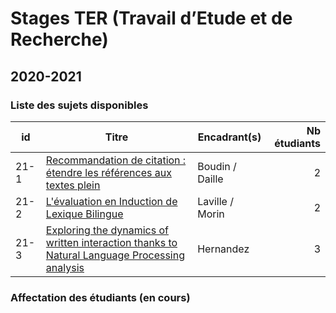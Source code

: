 # Stages TER (Travail d’Etude et de Recherche)

## 2020-2021

### Liste des sujets disponibles

| id   | Titre         | Encadrant(s)          | Nb étudiants |
| ---- | ------------- | --------------   | -----:|
| 21-1 | [Recommandation de citation : étendre les références aux textes plein](sujets/21-1.pdf) | Boudin / Daille| 2 |
| 21-2 | [L'évaluation en Induction de Lexique Bilingue](sujets/21-2.pdf) | Laville / Morin      | 2 |
| 21-3 | [Exploring the dynamics of written interaction thanks to Natural Language Processing analysis](sujets/21-3.pdf) | Hernandez | 3 |

### Affectation des étudiants (en cours)


